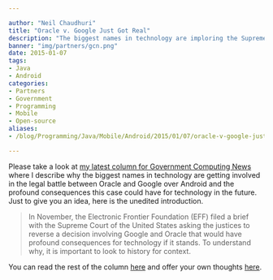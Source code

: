 ```yaml
---

author: "Neil Chaudhuri"
title: "Oracle v. Google Just Got Real"
description: "The biggest names in technology are imploring the Supreme Court to keep APIs open after Oracle's victory."
banner: "img/partners/gcn.png"
date: 2015-01-07
tags:
- Java
- Android
categories:
- Partners
- Government 
- Programming
- Mobile
- Open-source
aliases:
- /blog/Programming/Java/Mobile/Android/2015/01/07/oracle-v-google-just-got-real

---
```


Please take a look at [my latest column for Government Computing News](http://gcn.com/articles/2015/01/07/api-copyright.aspx)
where I describe why the biggest names in technology are getting involved in the legal battle between Oracle and Google
over Android and the profound consequences this case could have for technology in the future. Just to give you an idea, here is the unedited introduction.

> In November, the Electronic Frontier Foundation (EFF) filed a brief with the Supreme Court of the United States asking the justices to reverse a decision involving Google and Oracle that would have profound consequences for technology if it stands. To understand why, it is important to look to history for context.



You can read the rest of the column [here](http://gcn.com/articles/2015/01/07/api-copyright.aspx)
and offer your own thoughts [here](/contact).
